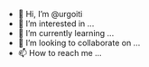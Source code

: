 - 👋 Hi, I’m @urgoiti
- 👀 I’m interested in ...
- 🌱 I’m currently learning ...
- 💞️ I’m looking to collaborate on ...
- 📫 How to reach me ...

<!---
urgoiti/urgoiti is a ✨ special ✨ repository because its `README.md` (this file) appears on your GitHub profile.
You can click the Preview link to take a look at your changes.
--->
